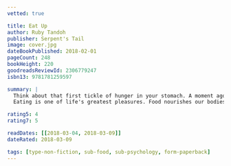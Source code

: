 ```yaml
---
vetted: true

title: Eat Up
author: Ruby Tandoh
publisher: Serpent's Tail
image: cover.jpg
dateBookPublished: 2018-02-01
pageCount: 248
bookHeight: 220
goodreadsReviewId: 2306779247
isbn13: 9781781259597

summary: |
  Think about that first tickle of hunger in your stomach. A moment ago, you could have been thinking about anything, but now it's thickly buttered marmite toast, a frosty scoop of ice cream straight from the tub, some creamy, cheesy scrambled eggs or a fuzzy, perfectly-ripe peach.
  Eating is one of life's greatest pleasures. Food nourishes our bodies, helps us celebrate our successes (from a wedding cake to a post-night out kebab), cheers us up when we're down, introduces us to new cultures and — when we cook and eat together — connects us with the people we love.

rating5: 4
rating7: 5

readDates: [[2018-03-04, 2018-03-09]]
dateRated: 2018-03-09

tags: [type-non-fiction, sub-food, sub-psychology, form-paperback]
---
```

